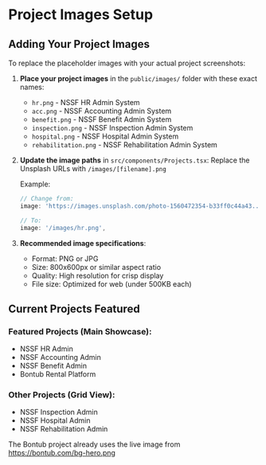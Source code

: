 # Project Images Setup

## Adding Your Project Images

To replace the placeholder images with your actual project screenshots:

1. **Place your project images** in the `public/images/` folder with these exact names:
   - `hr.png` - NSSF HR Admin System
   - `acc.png` - NSSF Accounting Admin System  
   - `benefit.png` - NSSF Benefit Admin System
   - `inspection.png` - NSSF Inspection Admin System
   - `hospital.png` - NSSF Hospital Admin System
   - `rehabilitation.png` - NSSF Rehabilitation Admin System

2. **Update the image paths** in `src/components/Projects.tsx`:
   Replace the Unsplash URLs with `/images/[filename].png`

   Example:
   ```javascript
   // Change from:
   image: 'https://images.unsplash.com/photo-1560472354-b33ff0c44a43...',
   
   // To:
   image: '/images/hr.png',
   ```

3. **Recommended image specifications**:
   - Format: PNG or JPG
   - Size: 800x600px or similar aspect ratio
   - Quality: High resolution for crisp display
   - File size: Optimized for web (under 500KB each)

## Current Projects Featured

### Featured Projects (Main Showcase):
- NSSF HR Admin
- NSSF Accounting Admin  
- NSSF Benefit Admin
- Bontub Rental Platform

### Other Projects (Grid View):
- NSSF Inspection Admin
- NSSF Hospital Admin
- NSSF Rehabilitation Admin

The Bontub project already uses the live image from https://bontub.com/bg-hero.png